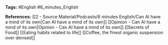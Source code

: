 **Tags:** #English  #6_minutes_English 

**References:**
[[2 - Source Material/Podcasts/6 minutes English/Can AI have a mind of its own|Can AI have a mind of its own]]
[[Opinion - Can AI have a mind of its own|Opinion - Can AI have a mind of its own]]
[[Secrets of Food]]
[[Eating habits related to life]]
[[Coffee, the finest organic suspension over devised]]
